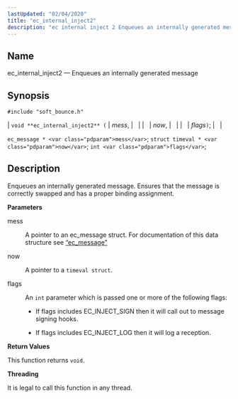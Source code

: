 ```yaml
---
lastUpdated: "02/04/2020"
title: "ec_internal_inject2"
description: "ec internal inject 2 Enqueues an internally generated message void ec internal inject 2 mess now flags ec message mess struct timeval now int flags Enqueues an internally generated message Ensures that the message is correctly swapped and has a proper binding assignment mess A pointer to an ec message..."
---
```


<a name="apis.ec_internal_inject2"></a> 
## Name

ec_internal_inject2 — Enqueues an internally generated message

## Synopsis

`#include "soft_bounce.h"`

| `void **ec_internal_inject2** (` | <var class="pdparam">mess</var>, |   |
|   | <var class="pdparam">now</var>, |   |
|   | <var class="pdparam">flags</var>`)`; |   |

`ec_message * <var class="pdparam">mess</var>`;
`struct timeval * <var class="pdparam">now</var>`;
`int <var class="pdparam">flags</var>`;<a name="idp47958304"></a> 
## Description

Enqueues an internally generated message. Ensures that the message is correctly swapped and has a proper binding assignment.

**<a name="idp47959616"></a> Parameters**

<dl class="variablelist">

<dt>mess</dt>

<dd>

A pointer to an ec_message struct. For documentation of this data structure see [“ec_message”](/momentum/3/3-api/structs-ec-message)

</dd>

<dt>now</dt>

<dd>

A pointer to a `timeval struct`.

</dd>

<dt>flags</dt>

<dd>

An `int` parameter which is passed one or more of the following flags:

*   If flags includes EC_INJECT_SIGN then it will call out to message signing hooks.

*   If flags includes EC_INJECT_LOG then it will log a reception.

</dd>

</dl>

**<a name="idp47970000"></a> Return Values**

This function returns `void`.

**<a name="idp47971360"></a> Threading**

It is legal to call this function in any thread.